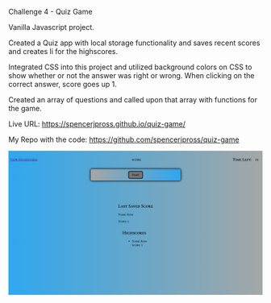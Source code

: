 Challenge 4 - Quiz Game

Vanilla Javascript project. 

Created a Quiz app with local storage functionality and saves recent scores and creates li for the highscores.  

Integrated CSS into this project and utilized background colors on CSS to show whether or not the answer was right or wrong.  When clicking on the correct answer, score goes up 1.  

Created an array of questions and called upon that array with functions for the game.  

Live URL:  https://spencerjpross.github.io/quiz-game/

My Repo with the code: https://github.com/spencerjpross/quiz-game

![alt screenshot](/images/quiz-game.png)